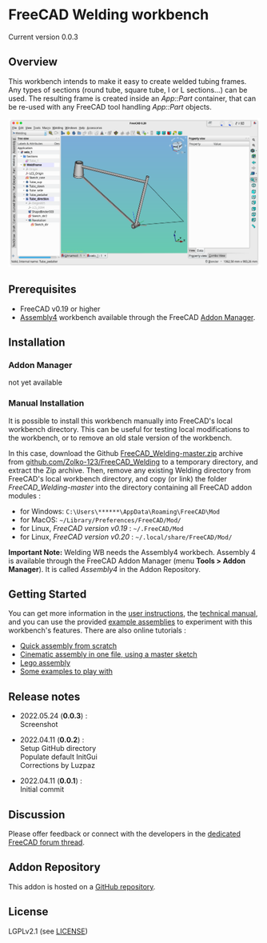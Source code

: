# FreeCAD Welding workbench

Current version 0.0.3


## Overview

This workbench intends to make it easy to create welded tubing frames. Any types of sections (round tube, square tube, I or L sections...) can be used. The resulting frame is created inside an _App::Part_ container, that can be re-used with any FreeCAD tool handling _App::Part_ objects.


![](Resources/media/Screenshot.png)


## Prerequisites

* FreeCAD v0.19 or higher
* [Assembly4](https://github.com/Zolko-123/FreeCAD_Assembly4) workbench available through the FreeCAD [Addon Manager](https://wiki.freecad.org/AddonManager).

## Installation

### Addon Manager

not yet available


### Manual Installation

It is possible to install this workbench manually into FreeCAD's local workbench directory. This can be useful for testing local modifications to the workbench, or to remove an old stale version of the workbench. 

In this case, download the Github [FreeCAD_Welding-master.zip](https://github.com/Zolko-123/FreeCAD_Welding/archive/master.zip) archive from [github.com/Zolko-123/FreeCAD_Welding](https://github.com/Zolko-123/FreeCAD_Welding) to a temporary directory, and extract the Zip archive. Then, remove any existing Welding directory from FreeCAD's local workbench directory, and copy (or link) the folder *FreeCAD_Welding-master* into the directory containing all FreeCAD addon modules :

* for Windows: `C:\Users\******\AppData\Roaming\FreeCAD\Mod`
* for MacOS: `~/Library/Preferences/FreeCAD/Mod/`
* for Linux, _FreeCAD version v0.19_ : `~/.FreeCAD/Mod` 
* for Linux, _FreeCAD version v0.20_ : `~/.local/share/FreeCAD/Mod/` 



**Important Note:** Welding WB needs the Assembly4 workbech. Assembly 4 is available through the FreeCAD Addon Manager (menu **Tools > Addon Manager**). It is called _Assembly4_ in the Addon Repository.  



## Getting Started

You can get more information in the [user instructions](INSTRUCTIONS.md), the [technical manual](TECHMANUAL.md), and you can use the provided [example assemblies](https://github.com/Zolko-123/FreeCAD_Examples) to experiment with this workbench's features. There are also online tutorials :

* [Quick assembly from scratch](https://github.com/Zolko-123/FreeCAD_Examples/blob/master/Asm4_Tutorial1/README.md)
* [Cinematic assembly in one file, using a master sketch](https://github.com/Zolko-123/FreeCAD_Examples/blob/master/Asm4_Tutorial2/README.md)
* [Lego assembly](https://github.com/Zolko-123/FreeCAD_Examples/blob/master/Asm4_Tutorial3/README.md)
* [Some examples to play with](https://github.com/Zolko-123/FreeCAD_Examples)




## Release notes

* 2022.05.24 (**0.0.3**) :  
Screenshot  

* 2022.04.11 (**0.0.2**) :  
Setup GitHub directory  
Populate default InitGui  
Corrections by Luzpaz  

* 2022.04.11 (**0.0.1**) :  
Initial commit  



## Discussion
Please offer feedback or connect with the developers in the [dedicated FreeCAD forum thread](https://forum.freecadweb.org/viewtopic.php?f=20&t=34806).



## Addon Repository
This addon is hosted on a [GitHub repository](https://github.com/Zolko-123/FreeCAD_Welding). 



## License

LGPLv2.1 (see [LICENSE](LICENSE))
